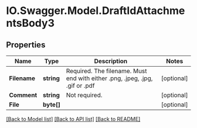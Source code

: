# IO.Swagger.Model.DraftIdAttachmentsBody3

## Properties

Name | Type | Description | Notes
------------ | ------------- | ------------- | -------------
**Filename** | **string** | Required. The filename. Must end with either .png, .jpeg, .jpg, .gif or .pdf | [optional]
**Comment** | **string** | Not required. | [optional]
**File** | **byte[]** |  | [optional]

[[Back to Model list]](../README.md#documentation-for-models) [[Back to API list]](../README.md#documentation-for-api-endpoints) [[Back to README]](../README.md)

